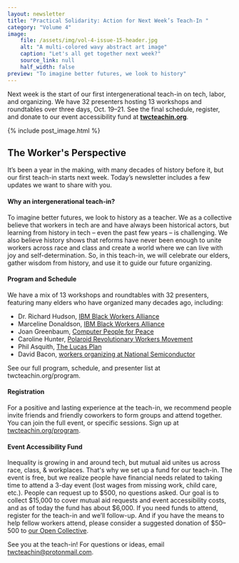 ```yaml
---
layout: newsletter
title: "Practical Solidarity: Action for Next Week’s Teach-In "
category: "Volume 4"
image:
    file: /assets/img/vol-4-issue-15-header.jpg
    alt: "A multi-colored wavy abstract art image"
    caption: "Let's all get together next week?"
    source_link: null
    half_width: false
preview: "To imagine better futures, we look to history"
---
```


Next week is the start of our first intergenerational teach-in on tech, labor, and organizing. We have 32 presenters hosting 13 workshops and roundtables over three days, Oct. 19–21. See the final schedule, register, and donate to our event accessibility fund at **[twcteachin.org](https://twcteachin.org)**.

<!-- DO NOT remove the excerpt tag -->
<!--excerpt-->
<!-- remaining content goes below here -->

<!-- DO NOT remove the header image -->
{% include post_image.html %}

## The Worker's Perspective

It’s been a year in the making, with many decades of history before it, but our first teach-in starts next week. Today’s newsletter includes a few updates we want to share with you.

#### Why an intergenerational teach-in?

To imagine better futures, we look to history as a teacher. We as a collective believe that workers in tech are and have always been historical actors, but learning from history in tech – even the past few years –  is challenging. We also believe history shows that reforms have never been enough to unite workers across race and class and create a world where we can live with joy and self-determination. So, in this teach-in, we will celebrate our elders, gather wisdom from history, and use it to guide our future organizing.

#### Program and Schedule

We have a mix of 13 workshops and roundtables with 32 presenters, featuring many elders who have organized many decades ago, including:

* Dr. Richard Hudson, [IBM Black Workers Alliance](https://news.techworkerscoalition.org/2021/06/28/issue-14/)
* Marceline Donaldson, [IBM Black Workers Alliance](https://news.techworkerscoalition.org/2021/06/28/issue-14/)
* Joan Greenbaum, [Computer People for Peace](https://theoutline.com/post/4029/computer-people-for-peace-history)
* Caroline Hunter, [Polaroid Revolutionary Workers Movement](https://www.wgbh.org/news/local-news/2019/06/30/polaroid-worker-who-protested-companys-ties-to-apartheid-south-africa-reflects-on-wayfair-walkout)
* Phil Asquith, [The Lucas Plan](https://lucasplan.org.uk/story-of-the-lucas-plan/)
* David Bacon, [workers organizing at National Semiconductor](https://truthout.org/articles/up-against-the-open-shop-the-hidden-story-of-silicon-valley-s-high-tech-workers-2/)

See our full program, schedule, and presenter list at twcteachin.org/program.
 
#### Registration
 
For a positive and lasting experience at the teach-in, we recommend people invite friends and friendly coworkers to form groups and attend together. You can join the full event, or specific sessions. Sign up at [twcteachin.org/program](https://twcteachin.org/program).
 
#### Event Accessibility Fund

Inequality is growing in and around tech, but mutual aid unites us across race, class, & workplaces. That's why we set up a fund for our teach-in. The event is free, but we realize people have financial needs related to taking time to attend a 3-day event (lost wages from missing work, child care, etc.). People can request up to $500, no questions asked. Our goal is to collect $15,000 to cover mutual aid requests and event accessibility costs, and as of today the fund has about $6,000. If you need funds to attend, register for the teach-in and we’ll follow-up. And if you have the means to help fellow workers attend, please consider a suggested donation of $50–500 to [our Open Collective](https://opencollective.com/twc-teachin).

See you at the teach-in! For questions or ideas, email [twcteachin@protonmail.com](mailto:twcteachin@protonmail.com).
